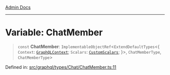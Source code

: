 [Admin Docs](/)

***

# Variable: ChatMember

> `const` **ChatMember**: `ImplementableObjectRef`\<`ExtendDefaultTypes`\<\{ `Context`: [`GraphQLContext`](../../../../context/type-aliases/GraphQLContext.md); `Scalars`: [`CustomScalars`](../../../../scalars/type-aliases/CustomScalars.md); \}\>, `ChatMemberType`, `ChatMemberType`\>

Defined in: [src/graphql/types/Chat/ChatMember.ts:11](https://github.com/Sourya07/talawa-api/blob/2dc82649c98e5346c00cdf926fe1d0bc13ec1544/src/graphql/types/Chat/ChatMember.ts#L11)
